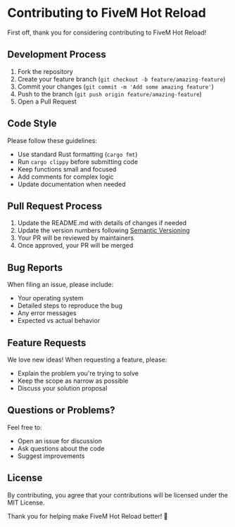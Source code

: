 # Contributing to FiveM Hot Reload

First off, thank you for considering contributing to FiveM Hot Reload! 

## Development Process

1. Fork the repository
2. Create your feature branch (`git checkout -b feature/amazing-feature`)
3. Commit your changes (`git commit -m 'Add some amazing feature'`)
4. Push to the branch (`git push origin feature/amazing-feature`)
5. Open a Pull Request

## Code Style

Please follow these guidelines:
- Use standard Rust formatting (`cargo fmt`)
- Run `cargo clippy` before submitting code
- Keep functions small and focused
- Add comments for complex logic
- Update documentation when needed

## Pull Request Process

1. Update the README.md with details of changes if needed
2. Update the version numbers following [Semantic Versioning](https://semver.org/)
3. Your PR will be reviewed by maintainers
4. Once approved, your PR will be merged

## Bug Reports

When filing an issue, please include:
- Your operating system
- Detailed steps to reproduce the bug
- Any error messages
- Expected vs actual behavior

## Feature Requests

We love new ideas! When requesting a feature, please:
- Explain the problem you're trying to solve
- Keep the scope as narrow as possible
- Discuss your solution proposal

## Questions or Problems?

Feel free to:
- Open an issue for discussion
- Ask questions about the code
- Suggest improvements

## License

By contributing, you agree that your contributions will be licensed under the MIT License.

Thank you for helping make FiveM Hot Reload better! 🚀